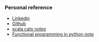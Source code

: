 ### Personal reference
- [Linkedin](https://www.linkedin.com/in/chenghsien-wen-6380584a/) <!-- .element: target="_blank" -->
- [Github](https://github.com/chenghsienwen) <!-- .element: target="_blank" -->
- [scala cats notes](https://chenghsienwen.github.io/scala-cat-execise-docs) <!-- .element: target="_blank" -->
- [Functional programming in python note](https://docs.google.com/document/d/1BGw_iQ3zs9iZkpSKzNLe9sAFMFnDAlL8YXyQKXqyPrk/edit?usp=sharing) <!-- .element: target="_blank" -->